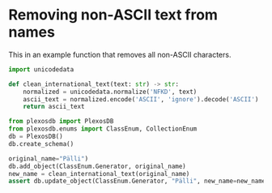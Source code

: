 # Removing non-ASCII text from names

This in an example function that removes all non-ASCII characters.

```python
import unicodedata

def clean_international_text(text: str) -> str:
    normalized = unicodedata.normalize('NFKD', text)
    ascii_text = normalized.encode('ASCII', 'ignore').decode('ASCII')
    return ascii_text

from plexosdb import PlexosDB
from plexosdb.enums import ClassEnum, CollectionEnum
db = PlexosDB()
db.create_schema()

original_name="Pälli")
db.add_object(ClassEnum.Generator, original_name)
new_name = clean_international_text(original_name)
assert db.update_object(ClassEnum.Generator, "Pälli", new_name=new_name)
```
